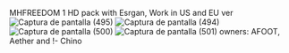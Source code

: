 MHFREEDOM 1 HD pack with Esrgan, Work in US and EU ver
![Captura de pantalla (495)](https://user-images.githubusercontent.com/71895210/140601116-441e6864-aa59-4986-9b99-78a675766648.png)
![Captura de pantalla (494)](https://user-images.githubusercontent.com/71895210/140601119-c7f13601-d1b5-4230-84e6-1f2e25230559.png)
![Captura de pantalla (500)](https://user-images.githubusercontent.com/71895210/140601129-9888aafb-5324-408c-a655-a9581a564114.png)
![Captura de pantalla (501)](https://user-images.githubusercontent.com/71895210/140601130-9c8b5bbf-b0b3-4ecc-9808-a2f78b72c505.png)
owners: AFOOT, Aether and !- Chino
